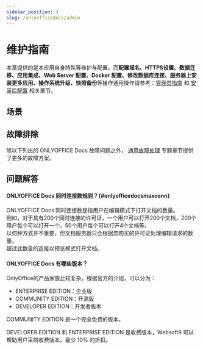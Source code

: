 ```yaml
---
sidebar_position: 3
slug: /onlyofficedocs/admin
---
```


# 维护指南

本章提供的是本应用自身特殊等维护与配置。而**配置域名、HTTPS设置、数据迁移、应用集成、Web Server 配置、Docker 配置、修改数据库连接、服务器上安装更多应用、操作系统升级、快照备份**等操作通用操作请参考：[管理员指南](../administrator) 和 [安装后配置](../install/setup/) 相关章节。

## 场景

## 故障排除

除以下列出的 ONLYOFFICE Docs 故障问题之外， [通用故障处理](../troubleshoot) 专题章节提供了更多的故障方案。 


## 问题解答

#### ONLYOFFICE Docs 同时连接数规则？{#onlyofficedocsmaxconn}

ONLYOFFICE Docs 同时连接数是指用户在编辑模式下打开文档的数量。  
例如，对于具有200个同时连接的许可证，一个用户可以打开200个文档，200个用户每个可以打开一个，50个用户每个可以打开4个文档等。  
以何种方式并不重要，但文档服务器只会根据您购买的许可证处理编辑请求的数量。  
超过此数量的连接以预览模式打开文档。  

#### ONLYOFFICE Docs 有哪些版本？

OnlyOffice的产品家族比较复杂，根据官方的介绍，可以分为：

* ENTERPRISE EDITION：企业版
* COMMUNITY EDITION：开源版
* DEVELOPER EDITION：开发者版本

COMMUNITY EDITION 是一个完全免费的版本。

DEVELOPER EDITION 和 ENTERPRISE EDITION 是收费版本，Websoft9 可以帮助用户采购收费版本，最少 10% 的折扣。  